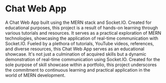 # Chat Web App

A Chat Web App built using the MERN stack and Socket.IO. Created for educational purposes, this project is a result of hands-on learning through various tutorials and resources. It serves as a practical exploration of MERN technologies, showcasing the application of real-time communication with Socket.IO.
Fueled by a plethora of tutorials, YouTube videos, references, and diverse resources, this Chat Web App serves as an educational showcase. It's not just a culmination of acquired skills but a dynamic demonstration of real-time communication using Socket.IO. Created for the sole purpose of skill showcase within a portfolio, this project underscores the commitment to continuous learning and practical application in the world of MERN development.
